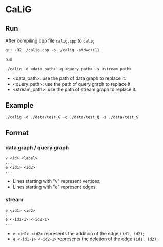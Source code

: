 # CaLiG

## Run

After compiling cpp file `calig.cpp` to `calig`

```shell
g++ -O2 ./calig.cpp -o ./calig -std=c++11
```

run

```shell
./calig -d <data_path> -q <query_path> -s <stream_path>
```

- <data_path>: use the path of data graph to replace it.
- <query_path>: use the path of query graph to replace it.
- <stream_path>: use the path of stream graph to replace it.

## Example

```shell
./calig -d ./data/test_G -q ./data/test_Q -s ./data/test_S
```

## Format

### data graph / query graph

```
v <id> <label>
...
e <id1> <id2>
...
```

- Lines starting with "v" represent vertices;
- Lines starting with "e" represent edges.

### stream

```
e <id1> <id2>
...
e <-id1-1> <-id2-1>
...
```

- `e <id1> <id2>` represents the addition of the edge `(id1, id2)`;
- `e <-id1-1> <-id2-1>` represents the deletion of the edge `(id1, id2)`.
